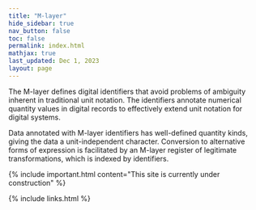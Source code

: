 ```yaml
---
title: "M-layer"
hide_sidebar: true
nav_button: false
toc: false
permalink: index.html
mathjax: true
last_updated: Dec 1, 2023
layout: page
---
```

The M-layer defines digital identifiers that avoid problems of ambiguity inherent in traditional unit notation. The identifiers annotate numerical quantity values in digital records to effectively extend unit notation for digital systems. 

Data annotated with M-layer identifiers has well-defined quantity kinds, giving the data a unit-independent character. Conversion to alternative forms of expression is facilitated by an M-layer register of legitimate transformations, which is indexed by identifiers. 



{% include important.html content="This site is currently under construction" %}

{% include links.html %}
